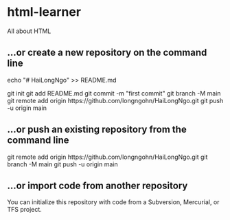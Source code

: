 # html-learner
All about HTML

<h2>…or create a new repository on the command line</h2>
<p>echo "# HaiLongNgo" >> README.md</p>
git init
git add README.md
git commit -m "first commit"
git branch -M main
git remote add origin https://github.com/longngohn/HaiLongNgo.git
git push -u origin main
<h2>…or push an existing repository from the command line</h2>
git remote add origin https://github.com/longngohn/HaiLongNgo.git
git branch -M main
git push -u origin main
<h2>…or import code from another repository</h2>
You can initialize this repository with code from a Subversion, Mercurial, or TFS project.
